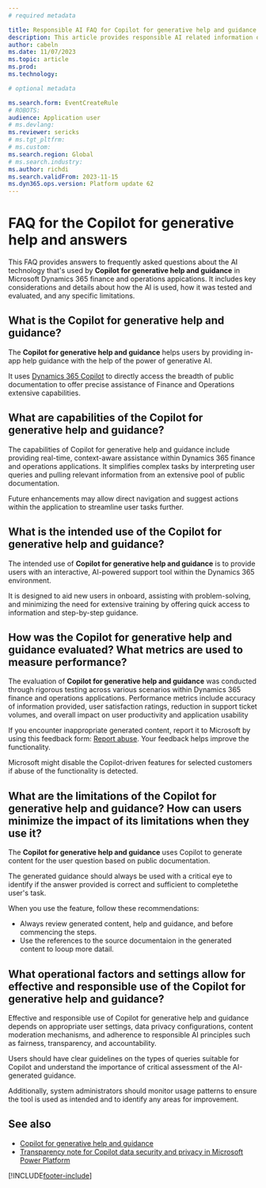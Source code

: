```yaml
---
# required metadata

title: Responsible AI FAQ for Copilot for generative help and guidance
description: This article provides responsible AI related information on Copilot for generative help and guidance in the finance and operations platform
author: cabeln
ms.date: 11/07/2023
ms.topic: article
ms.prod: 
ms.technology: 

# optional metadata

ms.search.form: EventCreateRule
# ROBOTS:
audience: Application user
# ms.devlang: 
ms.reviewer: sericks
# ms.tgt_pltfrm: 
# ms.custom:
ms.search.region: Global
# ms.search.industry:
ms.author: richdi
ms.search.validFrom: 2023-11-15
ms.dyn365.ops.version: Platform update 62
---
```


# FAQ for the Copilot for generative help and answers

This FAQ provides answers to frequently asked questions about the AI technology that's used by **Copilot for generative help and guidance** in Microsoft Dynamics 365 finance and operations appications. It includes key considerations and details about how the AI is used, how it was tested and evaluated, and any specific limitations.

## What is the Copilot for generative help and guidance?

The **Copilot for generative help and guidance** helps users by providing in-app help guidance with the help of the power of generative AI. 

 It uses [Dynamics 365 Copilot](/power-platform/transparency-note-copilot-data-security-privacy) to directly access the breadth of public documentation to offer precise assistance of Finance and Operations extensive capabilities.

## What are capabilities of the Copilot for generative help and guidance?

The capabilities of Copilot for generative help and guidance include providing real-time, context-aware assistance within Dynamics 365 finance and operations applications. It simplifies complex tasks by interpreting user queries and pulling relevant information from an extensive pool of public documentation. 

Future enhancements may allow direct navigation and suggest actions within the application to streamline user tasks further. 

## What is the intended use of the Copilot for generative help and guidance?

The intended use of **Copilot for generative help and guidance** is to provide users with an interactive, AI-powered support tool within the Dynamics 365 environment. 

It is designed to aid new users in onboard, assisting with problem-solving, and minimizing the need for extensive training by offering quick access to information and step-by-step guidance. 

## How was the Copilot for generative help and guidance evaluated? What metrics are used to measure performance?

The evaluation of **Copilot for generative help and guidance** was conducted through rigorous testing across various scenarios within Dynamics 365 finance and operations applications. Performance metrics include accuracy of information provided, user satisfaction ratings, reduction in support ticket volumes, and overall impact on user productivity and application usability 

If you encounter inappropriate generated content, report it to Microsoft by using this feedback form: [Report abuse](https://msrc.microsoft.com/report/abuse?ThreatType=URL&IncidentType=Responsible%20AI&SourceUrl=https://dynamics.microsoft.com/supply-chain-management/overview/). Your feedback helps improve the functionality.

Microsoft might disable the Copilot-driven features for selected customers if abuse of the functionality is detected.

## What are the limitations of the Copilot for generative help and guidance? How can users minimize the impact of its limitations when they use it?

The **Copilot for generative help and guidance** uses Copilot to generate content for the user question based on public documentation.

The generated guidance should always be used with a critical eye to identify if the answer provided is correct and sufficient to completethe user's task.

When you use the feature, follow these recommendations:

- Always review generated content, help and guidance, and before commencing the steps.
- Use the references to the source documentaion in the generated content to looup more datail.

## What operational factors and settings allow for effective and responsible use of the Copilot for generative help and guidance?

Effective and responsible use of Copilot for generative help and guidance depends on appropriate user settings, data privacy configurations, content moderation mechanisms, and adherence to responsible AI principles such as fairness, transparency, and accountability. 

Users should have clear guidelines on the types of queries suitable for Copilot and understand the importance of critical assessment of the AI-generated guidance.

Additionally, system administrators should monitor usage patterns to ensure the tool is used as intended and to identify any areas for improvement. 


## See also

- [Copilot for generative help and guidance](copilot-generative-help.md)
- [Transparency note for Copilot data security and privacy in Microsoft Power Platform](/power-platform/transparency-note-copilot-data-security-privacy)

[!INCLUDE[footer-include](../../../includes/footer-banner.md)]
